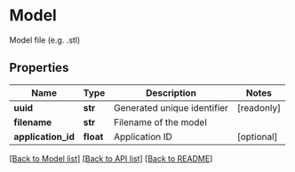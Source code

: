 # Model

Model file (e.g. .stl)
## Properties
Name | Type | Description | Notes
------------ | ------------- | ------------- | -------------
**uuid** | **str** | Generated unique identifier | [readonly] 
**filename** | **str** | Filename of the model | 
**application_id** | **float** | Application ID | [optional] 

[[Back to Model list]](../README.md#documentation-for-models) [[Back to API list]](../README.md#documentation-for-api-endpoints) [[Back to README]](../README.md)


